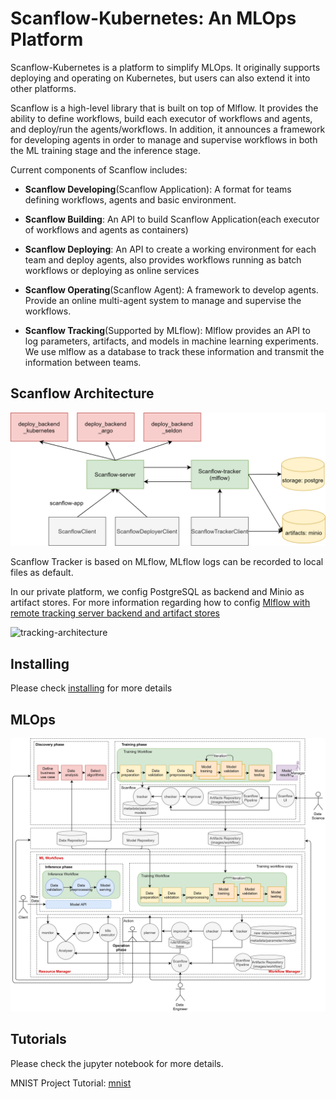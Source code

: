 # Scanflow-Kubernetes: An MLOps Platform

Scanflow-Kubernetes is a platform to simplify MLOps. It originally supports deploying and operating on Kubernetes, but users can also extend it into other platforms. 

Scanflow is a high-level library that is built on top of Mlflow. It provides the ability to define workflows, build each executor of workflows and agents, and deploy/run the agents/workflows. In addition, it announces a framework for developing agents in order to manage and supervise workflows in both the ML training stage and the inference stage. 

Current components of Scanflow includes:

- **Scanflow Developing**(Scanflow Application): A format for teams defining workflows, agents and basic environment.


- **Scanflow Building**: An API to build Scanflow Application(each executor of workflows and agents as containers)


- **Scanflow Deploying**: An API to create a working environment for each team and deploy agents, also provides workflows running as batch workflows or deploying as online services


- **Scanflow Operating**(Scanflow Agent): A framework to develop agents. Provide an online multi-agent system to manage and supervise the workflows.


- **Scanflow Tracking**(Supported by MLflow): Mlflow provides an API to log parameters, artifacts, and models in machine learning experiments. We use mlflow as a database to track these information and transmit the information between teams.


## Scanflow Architecture

![architecture](images/scanflow-architecture.png)

Scanflow Tracker is based on MLflow, MLflow logs can be recorded to local files as default. 

In our private platform, we config PostgreSQL as backend and Minio as artifact stores. For more information regarding how to config [Mlflow with remote tracking server backend and artifact stores](https://www.mlflow.org/docs/latest/tracking.html#scenario-4-mlflow-with-remote-tracking-server-backend-and-artifact-stores)

![tracking-architecture](https://www.mlflow.org/docs/latest/_images/scenario_4.png)

## Installing

Please check [installing](installer/Readme.md) for more details

## MLOps

![architecture](images/architecture.png)


## Tutorials

Please check the jupyter notebook for more details.

MNIST Project Tutorial: [mnist](tutorials/mnist/Readme.md)